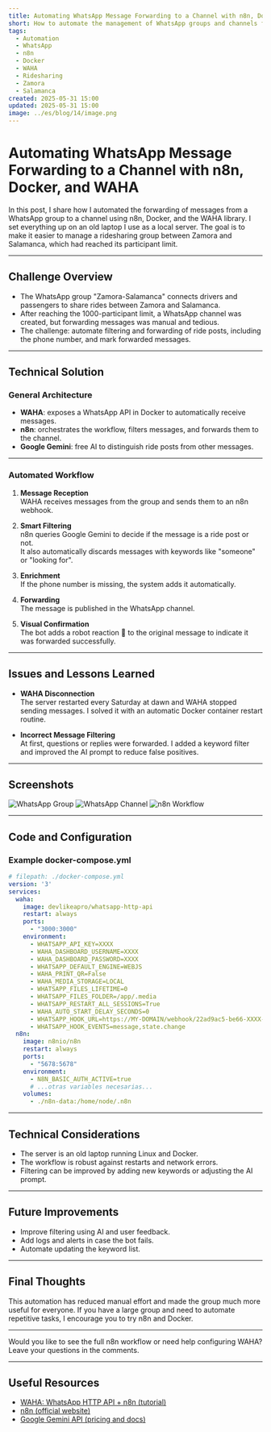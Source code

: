 ```yaml
---
title: Automating WhatsApp Message Forwarding to a Channel with n8n, Docker, and WAHA
short: How to automate the management of WhatsApp groups and channels for ridesharing in Zamora and Salamanca using n8n and Docker.
tags:
  - Automation
  - WhatsApp
  - n8n
  - Docker
  - WAHA
  - Ridesharing
  - Zamora
  - Salamanca
created: 2025-05-31 15:00
updated: 2025-05-31 15:00
image: ../es/blog/14/image.png
---
```


# Automating WhatsApp Message Forwarding to a Channel with n8n, Docker, and WAHA

In this post, I share how I automated the forwarding of messages from a WhatsApp group to a channel using n8n, Docker, and the WAHA library. I set everything up on an old laptop I use as a local server. The goal is to make it easier to manage a ridesharing group between Zamora and Salamanca, which had reached its participant limit.

---

## Challenge Overview

- The WhatsApp group "Zamora-Salamanca" connects drivers and passengers to share rides between Zamora and Salamanca.
- After reaching the 1000-participant limit, a WhatsApp channel was created, but forwarding messages was manual and tedious.
- The challenge: automate filtering and forwarding of ride posts, including the phone number, and mark forwarded messages.

---

## Technical Solution

### General Architecture

- **WAHA**: exposes a WhatsApp API in Docker to automatically receive messages.
- **n8n**: orchestrates the workflow, filters messages, and forwards them to the channel.
- **Google Gemini**: free AI to distinguish ride posts from other messages.

---

### Automated Workflow

1. **Message Reception**  
   WAHA receives messages from the group and sends them to an n8n webhook.

2. **Smart Filtering**  
   n8n queries Google Gemini to decide if the message is a ride post or not.  
   It also automatically discards messages with keywords like "someone" or "looking for".

3. **Enrichment**  
   If the phone number is missing, the system adds it automatically.

4. **Forwarding**  
   The message is published in the WhatsApp channel.

5. **Visual Confirmation**  
   The bot adds a robot reaction 🤖 to the original message to indicate it was forwarded successfully.

---

## Issues and Lessons Learned

- **WAHA Disconnection**  
  The server restarted every Saturday at dawn and WAHA stopped sending messages. I solved it with an automatic Docker container restart routine.

- **Incorrect Message Filtering**  
  At first, questions or replies were forwarded. I added a keyword filter and improved the AI prompt to reduce false positives.

---

## Screenshots

![WhatsApp Group](../es/blog/14/whatsapp-group.png)
![WhatsApp Channel](../es/blog/14/whatsapp-channel.png)
![n8n Workflow](../es/blog/14/image.png)

---

## Code and Configuration

### Example docker-compose.yml

```yaml
# filepath: ./docker-compose.yml
version: '3'
services:
  waha:
    image: devlikeapro/whatsapp-http-api
    restart: always
    ports:
      - "3000:3000"
    environment:
      - WHATSAPP_API_KEY=XXXX
      - WAHA_DASHBOARD_USERNAME=XXXX
      - WAHA_DASHBOARD_PASSWORD=XXXX
      - WHATSAPP_DEFAULT_ENGINE=WEBJS
      - WAHA_PRINT_QR=False
      - WAHA_MEDIA_STORAGE=LOCAL
      - WHATSAPP_FILES_LIFETIME=0
      - WHATSAPP_FILES_FOLDER=/app/.media
      - WHATSAPP_RESTART_ALL_SESSIONS=True
      - WAHA_AUTO_START_DELAY_SECONDS=0
      - WHATSAPP_HOOK_URL=https://MY-DOMAIN/webhook/22ad9ac5-be66-XXXX-XXXX-XXXXXXXXX/waha
      - WHATSAPP_HOOK_EVENTS=message,state.change
  n8n:
    image: n8nio/n8n
    restart: always
    ports:
      - "5678:5678"
    environment:
      - N8N_BASIC_AUTH_ACTIVE=true
      # ...otras variables necesarias...
    volumes:
      - ./n8n-data:/home/node/.n8n
```

---

## Technical Considerations

- The server is an old laptop running Linux and Docker.
- The workflow is robust against restarts and network errors.
- Filtering can be improved by adding new keywords or adjusting the AI prompt.

---

## Future Improvements

- Improve filtering using AI and user feedback.
- Add logs and alerts in case the bot fails.
- Automate updating the keyword list.

---

## Final Thoughts

This automation has reduced manual effort and made the group much more useful for everyone. If you have a large group and need to automate repetitive tasks, I encourage you to try n8n and Docker.

---

Would you like to see the full n8n workflow or need help configuring WAHA? Leave your questions in the comments.

---

## Useful Resources

- [WAHA: WhatsApp HTTP API + n8n (tutorial)](https://waha.devlike.pro/blog/waha-n8n/)
- [n8n (official website)](https://n8n.io/)
- [Google Gemini API (pricing and docs)](https://ai.google.dev/gemini-api/docs/pricing?hl=es-419)